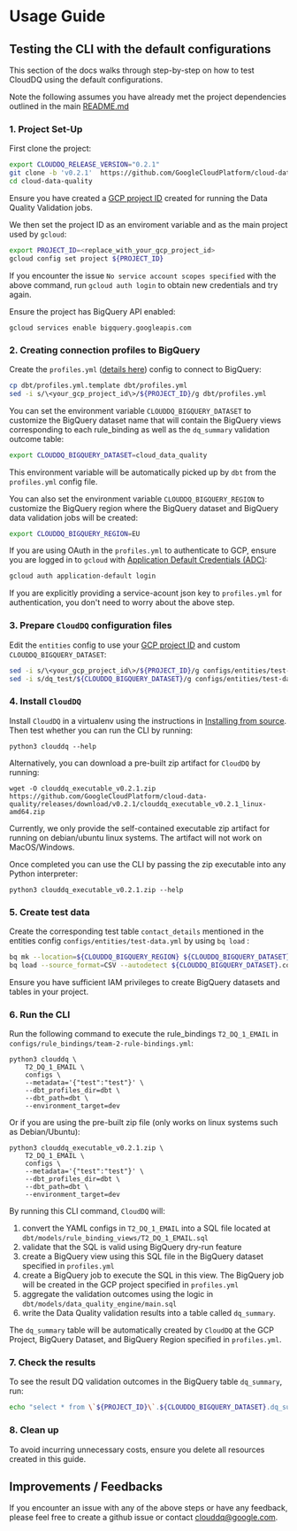 # Usage Guide

## Testing the CLI with the default configurations

This section of the docs walks through step-by-step on how to test CloudDQ using the default configurations.

Note the following assumes you have already met the project dependencies outlined in the main [README.md](../README.md#installing)

### 1. Project Set-Up

First clone the project:
```bash
export CLOUDDQ_RELEASE_VERSION="0.2.1"
git clone -b 'v0.2.1'  https://github.com/GoogleCloudPlatform/cloud-data-quality.git
cd cloud-data-quality
```

Ensure you have created a [GCP project ID](https://cloud.google.com/resource-manager/docs/creating-managing-projects#before_you_begin) created for running the Data Quality Validation jobs.

We then set the project ID as an enviroment variable and as the main project used by `gcloud`:
```bash
export PROJECT_ID=<replace_with_your_gcp_project_id>
gcloud config set project ${PROJECT_ID}
```

If you encounter the issue `No service account scopes specified` with the above command, run  `gcloud auth login` to obtain new credentials and try again.

Ensure the project has BigQuery API enabled:
```
gcloud services enable bigquery.googleapis.com
```

### 2. Creating connection profiles to BigQuery

Create the `profiles.yml` ([details here](../README.md#setting-up-`dbt`)) config to connect to BigQuery:
```bash
cp dbt/profiles.yml.template dbt/profiles.yml
sed -i s/\<your_gcp_project_id\>/${PROJECT_ID}/g dbt/profiles.yml
```

You can set the environment variable `CLOUDDQ_BIGQUERY_DATASET` to customize the BigQuery dataset name that will contain the BigQuery views corresponding to each rule_binding as well as the `dq_summary` validation outcome table:
```bash
export CLOUDDQ_BIGQUERY_DATASET=cloud_data_quality
```

This environment variable will be automatically picked up by `dbt` from the `profiles.yml` config file.

You can also set the environment variable `CLOUDDQ_BIGQUERY_REGION` to customize the BigQuery region where the BigQuery dataset and BigQuery data validation jobs will be created:
```bash
export CLOUDDQ_BIGQUERY_REGION=EU
```

If you are using OAuth in the `profiles.yml` to authenticate to GCP, ensure you are logged in to `gcloud` with [Application Default Credentials (ADC)](https://cloud.google.com/docs/authentication/production):
```bash
gcloud auth application-default login
```

If you are explicitly providing a service-acount json key to `profiles.yml` for authentication, you don't need to worry about the above step.

### 3. Prepare `CloudDQ` configuration files

Edit the `entities` config to use your [GCP project ID](https://cloud.google.com/resource-manager/docs/creating-managing-projects#before_you_begin) and custom `CLOUDDQ_BIGQUERY_DATASET`:
```bash
sed -i s/\<your_gcp_project_id\>/${PROJECT_ID}/g configs/entities/test-data.yml
sed -i s/dq_test/${CLOUDDQ_BIGQUERY_DATASET}/g configs/entities/test-data.yml
```

### 4. Install `CloudDQ`

Install `CloudDQ` in a virtualenv using the instructions in [Installing from source](../README.md#installing-from-source). Then test whether you can run the CLI by running:
```
python3 clouddq --help
```

Alternatively, you can download a pre-built zip artifact for `CloudDQ` by running:
```
wget -O clouddq_executable_v0.2.1.zip https://github.com/GoogleCloudPlatform/cloud-data-quality/releases/download/v0.2.1/clouddq_executable_v0.2.1_linux-amd64.zip
```

Currently, we only provide the self-contained executable zip artifact for running on debian/ubuntu linux systems. The artifact will not work on MacOS/Windows.

Once completed you can use the CLI by passing the zip executable into any Python interpreter:
```
python3 clouddq_executable_v0.2.1.zip --help
```

### 5. Create test data

Create the corresponding test table `contact_details` mentioned in the entities config `configs/entities/test-data.yml` by using `bq load` :
```bash
bq mk --location=${CLOUDDQ_BIGQUERY_REGION} ${CLOUDDQ_BIGQUERY_DATASET}
bq load --source_format=CSV --autodetect ${CLOUDDQ_BIGQUERY_DATASET}.contact_details tests/data/contact_details.csv
```

Ensure you have sufficient IAM privileges to create BigQuery datasets and tables in your project.

### 6. Run the CLI

Run the following command to execute the rule_bindings `T2_DQ_1_EMAIL` in `configs/rule_bindings/team-2-rule-bindings.yml`:
```
python3 clouddq \
    T2_DQ_1_EMAIL \
    configs \
    --metadata='{"test":"test"}' \
    --dbt_profiles_dir=dbt \
    --dbt_path=dbt \
    --environment_target=dev
```

Or if you are using the pre-built zip file (only works on linux systems such as Debian/Ubuntu):

```
python3 clouddq_executable_v0.2.1.zip \
    T2_DQ_1_EMAIL \
    configs \
    --metadata='{"test":"test"}' \
    --dbt_profiles_dir=dbt \
    --dbt_path=dbt \
    --environment_target=dev
```

By running this CLI command, `CloudDQ` will:
1. convert the YAML configs in `T2_DQ_1_EMAIL` into a SQL file located at `dbt/models/rule_binding_views/T2_DQ_1_EMAIL.sql`
2. validate that the SQL is valid using BigQuery dry-run feature
3. create a BigQuery view using this SQL file in the BigQuery dataset specified in `profiles.yml`
4. create a BigQuery job to execute the SQL in this view. The BigQuery job will be created in the GCP project specified in `profiles.yml`
5. aggregate the validation outcomes using the logic in `dbt/models/data_quality_engine/main.sql`
6. write the Data Quality validation results into a table called `dq_summary`.

The `dq_summary` table will be automatically created by `CloudDQ` at the GCP Project, BigQuery Dataset, and BigQuery Region specified in `profiles.yml`.

### 7. Check the results

To see the result DQ validation outcomes in the BigQuery table `dq_summary`, run:
```bash
echo "select * from \`${PROJECT_ID}\`.${CLOUDDQ_BIGQUERY_DATASET}.dq_summary" | bq query --location=${CLOUDDQ_BIGQUERY_REGION} --nouse_legacy_sql --format=json
```

### 8. Clean up

To avoid incurring unnecessary costs, ensure you delete all resources created in this guide.

## Improvements / Feedbacks

If you encounter an issue with any of the above steps or have any feedback, please feel free to create a github issue or contact clouddq@google.com.
